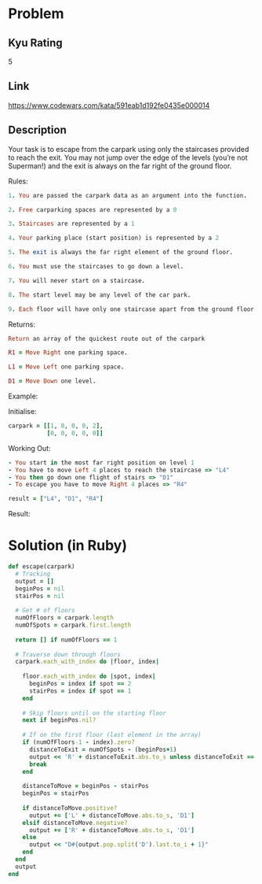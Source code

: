 # Problem

## Kyu Rating

5

## Link

https://www.codewars.com/kata/591eab1d192fe0435e000014

## Description

Your task is to escape from the carpark using only the staircases provided to reach the exit. You may not jump over the edge of the levels (you’re not Superman!) and the exit is always on the far right of the ground floor.

Rules:

```ruby
1. You are passed the carpark data as an argument into the function.

2. Free carparking spaces are represented by a 0

3. Staircases are represented by a 1

4. Your parking place (start position) is represented by a 2

5. The exit is always the far right element of the ground floor.

6. You must use the staircases to go down a level.

7. You will never start on a staircase.

8. The start level may be any level of the car park.

9. Each floor will have only one staircase apart from the ground floor which will not have any staircases.
```

Returns:

```ruby
Return an array of the quickest route out of the carpark

R1 = Move Right one parking space.

L1 = Move Left one parking space.

D1 = Move Down one level.
```

Example:

Initialise: 

```ruby
carpark = [[1, 0, 0, 0, 2],
           [0, 0, 0, 0, 0]]
```

Working Out:

```ruby
- You start in the most far right position on level 1
- You have to move Left 4 places to reach the staircase => "L4"
- You then go down one flight of stairs => "D1"
- To escape you have to move Right 4 places => "R4"
```

```ruby
result = ["L4", "D1", "R4"]
```

Result:

# Solution (in Ruby)

```ruby
def escape(carpark)
  # Tracking
  output = []
  beginPos = nil
  stairPos = nil
  
  # Get # of floors
  numOfFloors = carpark.length
  numOfSpots = carpark.first.length
  
  return [] if numOfFloors == 1
  
  # Traverse down through floors
  carpark.each_with_index do |floor, index|  
  
    floor.each_with_index do |spot, index|
      beginPos = index if spot == 2
      stairPos = index if spot == 1
    end
    
    # Skip floors until on the starting floor
    next if beginPos.nil?
    
    # If on the first floor (last element in the array)
    if (numOfFloors-1 - index).zero?
      distanceToExit = numOfSpots - (beginPos+1)
      output << 'R' + distanceToExit.abs.to_s unless distanceToExit == 0
      break
    end
    
    distanceToMove = beginPos - stairPos
    beginPos = stairPos
      
    if distanceToMove.positive?
      output += ['L' + distanceToMove.abs.to_s, 'D1']
    elsif distanceToMove.negative?
      output += ['R' + distanceToMove.abs.to_s, 'D1']
    else
      output << "D#{output.pop.split('D').last.to_i + 1}"
    end 
  end
  output
end
```
